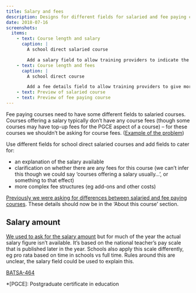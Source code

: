 ```yaml
---
title: Salary and fees
description: Designs for different fields for salaried and fee paying courses
date: 2018-07-16
screenshots:
  items:
    - text: Course length and salary
      caption: |
        A school direct salaried course

        Add a salary field to allow training providers to indicate the amount of salary available and whether there are any other costs. We also prompt for an explicit declaration that there are no fees to pay.
    - text: Course length and fees
      caption: |
        A school direct course

        Add a fee details field to allow training providers to give more details if their fees are more complex (eg top-up fees for PGCE aspect of the course).
    - text: Preview of salaried course
    - text: Preview of fee paying course
---
```


Fee paying courses need to have some different fields to salaried courses. Courses offering a salary typically don’t have any course fees (though some courses may have top-up fees for the PGCE aspect of a course) – for these courses we shouldn’t be asking for course fees. ([Example of the problem](/publish-teacher-training-courses/templates#dont-use-a-template))

Use different fields for school direct salaried courses and add fields to cater for:

- an explanation of the salary available
- clarification on whether there are any fees for this course (we can’t infer this though we could say ‘courses offering a salary usually…’, or something to that effect)
- more complex fee structures (eg add-ons and other costs)

[Previously we were asking for differences between salaried and fee paying courses](/publish-teacher-training-courses/school-direct-view#salary). These details should now be in the ‘About this course’ section.

## Salary amount

[We used to ask for the salary amount](/publish-teacher-training-courses/school-direct-view#salary) but for much of the year the actual salary figure isn’t available. It’s based on the national teacher’s pay scale that is published later in the year. Schools also apply this scale differently, eg pro rata based on time in schools vs full time. Rules around this are unclear, the salary field could be used to explain this.

[BATSA-464](https://dfedigital.atlassian.net/browse/BATSA-464)

*[PGCE]: Postgraduate certificate in education
